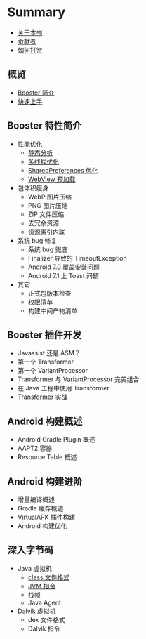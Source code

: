 # Summary

* [关于本书](./README.md)
* [贡献者](./contributors.md)
* [如何打赏](./donate.md)

## 概览

* [Booster 简介](./overview.md)
* [快速上手](./getting-started.md)

## Booster 特性简介

* 性能优化
  * [静态分析](./performance/static-analysis.md)
  * [多线程优化](./performance/multithreading-optimization.md)
  * [SharedPreferences 优化](./performance/shared-preferences-optimization.md)
  * [WebView 预加载](./performance/webview-preloading.md)
* 包体积瘦身
  * WebP 图片压缩
  * PNG 图片压缩
  * ZIP 文件压缩
  * 去冗余资源
  * 资源索引内联
* 系统 bug 修复
  * 系统 bug 兜底
  * Finalizer 导致的 TimeoutException
  * Android 7.0 覆盖安装问题
  * Android 7.1 上 Toast 问题
* 其它
  * 正式包版本检查
  * 权限清单
  * 构建中间产物清单

## Booster 插件开发

* Javassist 还是 ASM？
* 第一个 Transformer
* 第一个 VariantProcessor
* Transformer 与 VariantProcessor 完美组合
* 在 Java 工程中使用 Transformer
* Transformer 实战

## Android 构建概述

* Android Gradle Plugin 概述
* AAPT2 容器
* Resource Table 概述

## Android 构建进阶

* 增量编译概述
* Gradle 缓存概述
* VirtualAPK 插件构建
* Android 构建优化

## 深入字节码

* Java 虚拟机
    * [class 文件格式](./jvm/class-file.md)
    * [JVM 指令](./jvm/instructions.md)
    * 栈帧
    * Java Agent
* Dalvik 虚拟机
    * dex 文件格式
    * Dalvik 指令


